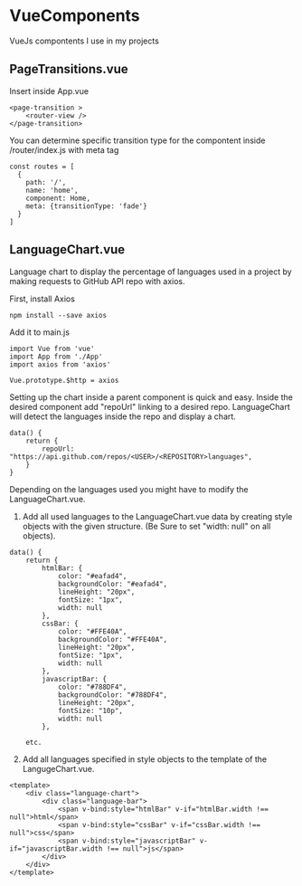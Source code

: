 # VueComponents
VueJs compontents I use in my projects

## PageTransitions.vue

Insert inside App.vue

```
<page-transition >
	<router-view />
</page-transition>
```

You can determine specific transition type for the compontent inside /router/index.js with meta tag
```
const routes = [
  {
    path: '/',
    name: 'home',
    component: Home,
    meta: {transitionType: 'fade'}
  }
]
```

## LanguageChart.vue 
Language chart to display the percentage of languages used in a project by making requests to GitHub API repo with axios.

First, install Axios
```
npm install --save axios
```

Add it to main.js

```
import Vue from 'vue'
import App from './App'
import axios from 'axios'

Vue.prototype.$http = axios
```

Setting up the chart inside a parent component is quick and easy. 
Inside the desired component add "repoUrl" linking to a desired repo. LanguageChart will detect the languages inside the repo and display a chart.

```
data() {
	return {
		repoUrl: "https://api.github.com/repos/<USER>/<REPOSITORY>languages",
	}
}	
```

Depending on the languages used you might have to modify the LanguageChart.vue.

1) Add all used languages to the LanguageChart.vue data by creating style objects with the given structure. 
(Be Sure to set "width: null" on all objects).

```
data() {
	return {
        htmlBar: {
            color: "#eafad4",
            backgroundColor: "#eafad4",
            lineHeight: "20px",
            fontSize: "1px",
            width: null
        },
        cssBar: {
            color: "#FFE40A",
            backgroundColor: "#FFE40A",
            lineHeight: "20px",
            fontSize: "1px",
            width: null
        },
        javascriptBar: {
            color: "#788DF4",
            backgroundColor: "#788DF4",
            lineHeight: "20px",
            fontSize: "10p",
            width: null
        },
	
	etc.
```

2) Add all languages specified in style objects to the template of the LangugeChart.vue.

```
<template>
	<div class="language-chart">
		<div class="language-bar">
			<span v-bind:style="htmlBar" v-if="htmlBar.width !== null">html</span>
			<span v-bind:style="cssBar" v-if="cssBar.width !== null">css</span>
			<span v-bind:style="javascriptBar" v-if="javascriptBar.width !== null">js</span>
		</div>
	</div>
</template>
```
